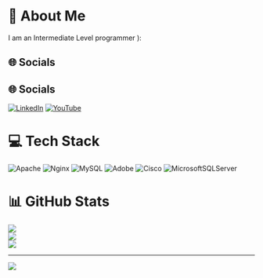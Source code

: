 # 💫 About Me
I am an Intermediate Level programmer ):


## 🌐 Socials
## 🌐 Socials
[![LinkedIn](https://img.shields.io/badge/LinkedIn-%230077B5.svg?logo=linkedin&logoColor=white)](https://linkedin.com/in/www.linkedin.com/in/m-n-m-saki-b9760b2a4) [![YouTube](https://img.shields.io/badge/YouTube-%23FF0000.svg?logo=youtube&logoColor=white)](https://www.youtube.com/channel/UCFw6v4MKrvRiQVgqkedJzLw)


# 💻 Tech Stack
![Apache](https://img.shields.io/badge/apache-%23D42029.svg?style=for-the-badge&logo=apache&logoColor=white) ![Nginx](https://img.shields.io/badge/nginx-%23009639.svg?style=for-the-badge&logo=nginx&logoColor=white) ![MySQL](https://img.shields.io/badge/mysql-%2300000f.svg?style=for-the-badge&logo=mysql&logoColor=white) ![Adobe](https://img.shields.io/badge/adobe-%23FF0000.svg?style=for-the-badge&logo=adobe&logoColor=white) ![Cisco](https://img.shields.io/badge/cisco-%23049fd9.svg?style=for-the-badge&logo=cisco&logoColor=black) ![MicrosoftSQLServer](https://img.shields.io/badge/Microsoft%20SQL%20Server-CC2927?style=for-the-badge&logo=microsoft%20sql%20server&logoColor=white)
# 📊 GitHub Stats
![](https://github-readme-stats.vercel.app/api?username=M-N-M-SAKi&theme=dark&hide_border=false&include_all_commits=false&count_private=true)<br/>
![](https://github-readme-streak-stats.herokuapp.com/?user=M-N-M-SAKi&theme=dark&hide_border=false)<br/>
![](https://github-readme-stats.vercel.app/api/top-langs/?username=M-N-M-SAKi&theme=dark&hide_border=false&include_all_commits=false&count_private=true&layout=compact)

---
[![](https://visitcount.itsvg.in/api?id=M-N-M-SAKi&icon=0&color=0)](https://visitcount.itsvg.in)

<!-- Proudly created with GPRM ( https://gprm.itsvg.in ) -->
